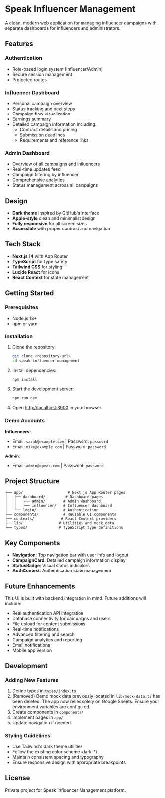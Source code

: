 # Speak Influencer Management

A clean, modern web application for managing influencer campaigns with separate dashboards for influencers and administrators.

## Features

### Authentication
- Role-based login system (Influencer/Admin)
- Secure session management
- Protected routes

### Influencer Dashboard
- Personal campaign overview
- Status tracking and next steps
- Campaign flow visualization
- Earnings summary
- Detailed campaign information including:
  - Contract details and pricing
  - Submission deadlines
  - Requirements and reference links

### Admin Dashboard
- Overview of all campaigns and influencers
- Real-time updates feed
- Campaign filtering by influencer
- Comprehensive analytics
- Status management across all campaigns

## Design

- **Dark theme** inspired by GitHub's interface
- **Apple-style** clean and minimalist design
- **Fully responsive** for all screen sizes
- **Accessible** with proper contrast and navigation

## Tech Stack

- **Next.js 14** with App Router
- **TypeScript** for type safety
- **Tailwind CSS** for styling
- **Lucide React** for icons
- **React Context** for state management

## Getting Started

### Prerequisites
- Node.js 18+ 
- npm or yarn

### Installation

1. Clone the repository:
   ```bash
   git clone <repository-url>
   cd speak-influencer-management
   ```

2. Install dependencies:
   ```bash
   npm install
   ```

3. Start the development server:
   ```bash
   npm run dev
   ```

4. Open [http://localhost:3000](http://localhost:3000) in your browser

### Demo Accounts

**Influencers:**
- Email: `sarah@example.com` | Password: `password`
- Email: `mike@example.com` | Password: `password`

**Admin:**
- Email: `admin@speak.com` | Password: `password`

## Project Structure

```
├── app/                    # Next.js App Router pages
│   ├── dashboard/         # Dashboard pages
│   │   ├── admin/        # Admin dashboard
│   │   └── influencer/   # Influencer dashboard
│   └── login/            # Authentication
├── components/           # Reusable UI components
├── contexts/            # React Context providers
├── lib/                # Utilities and mock data
└── types/              # TypeScript type definitions
```

## Key Components

- **Navigation**: Top navigation bar with user info and logout
- **CampaignCard**: Detailed campaign information display
- **StatusBadge**: Visual status indicators
- **AuthContext**: Authentication state management

## Future Enhancements

This UI is built with backend integration in mind. Future additions will include:

- Real authentication API integration
- Database connectivity for campaigns and users
- File upload for content submissions
- Real-time notifications
- Advanced filtering and search
- Campaign analytics and reporting
- Email notifications
- Mobile app version

## Development

### Adding New Features

1. Define types in `types/index.ts`
2. (Removed) Demo mock data previously located in `lib/mock-data.ts` has been deleted. The app now relies solely on Google Sheets. Ensure your environment variables are configured.
3. Create components in `components/`
4. Implement pages in `app/`
5. Update navigation if needed

### Styling Guidelines

- Use Tailwind's dark theme utilities
- Follow the existing color scheme (dark-*)
- Maintain consistent spacing and typography
- Ensure responsive design with appropriate breakpoints

## License

Private project for Speak Influencer Management platform.

